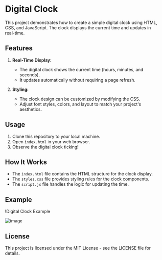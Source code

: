 # Digital Clock

This project demonstrates how to create a simple digital clock using HTML, CSS, and JavaScript. The clock displays the current time and updates in real-time.

## Features

1. **Real-Time Display**:
   - The digital clock shows the current time (hours, minutes, and seconds).
   - It updates automatically without requiring a page refresh.

2. **Styling**:
   - The clock design can be customized by modifying the CSS.
   - Adjust font styles, colors, and layout to match your project's aesthetics.

## Usage

1. Clone this repository to your local machine.
2. Open `index.html` in your web browser.
3. Observe the digital clock ticking!

## How It Works

- The `index.html` file contains the HTML structure for the clock display.
- The `styles.css` file provides styling rules for the clock components.
- The `script.js` file handles the logic for updating the time.

## Example

!Digital Clock Example

![image](https://github.com/NaragintiChanduPriya/Digital-Clock/assets/103315311/10d7c61f-92c7-4ca2-b77a-f5c8528b3768)


## License

This project is licensed under the MIT License - see the LICENSE file for details.
